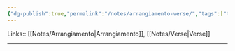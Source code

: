 ```yaml
---
{"dg-publish":true,"permalink":"/notes/arrangiamento-verse/","tags":["type/note"]}
---
```


Links:: [[Notes/Arrangiamento\|Arrangiamento]], [[Notes/Verse\|Verse]]

---




